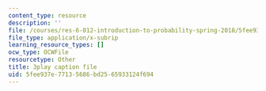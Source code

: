 ```yaml
---
content_type: resource
description: ''
file: /courses/res-6-012-introduction-to-probability-spring-2018/5fee937e77135686bd2565933124f694_7nu97OYx4X4.vtt
file_type: application/x-subrip
learning_resource_types: []
ocw_type: OCWFile
resourcetype: Other
title: 3play caption file
uid: 5fee937e-7713-5686-bd25-65933124f694
---
```

